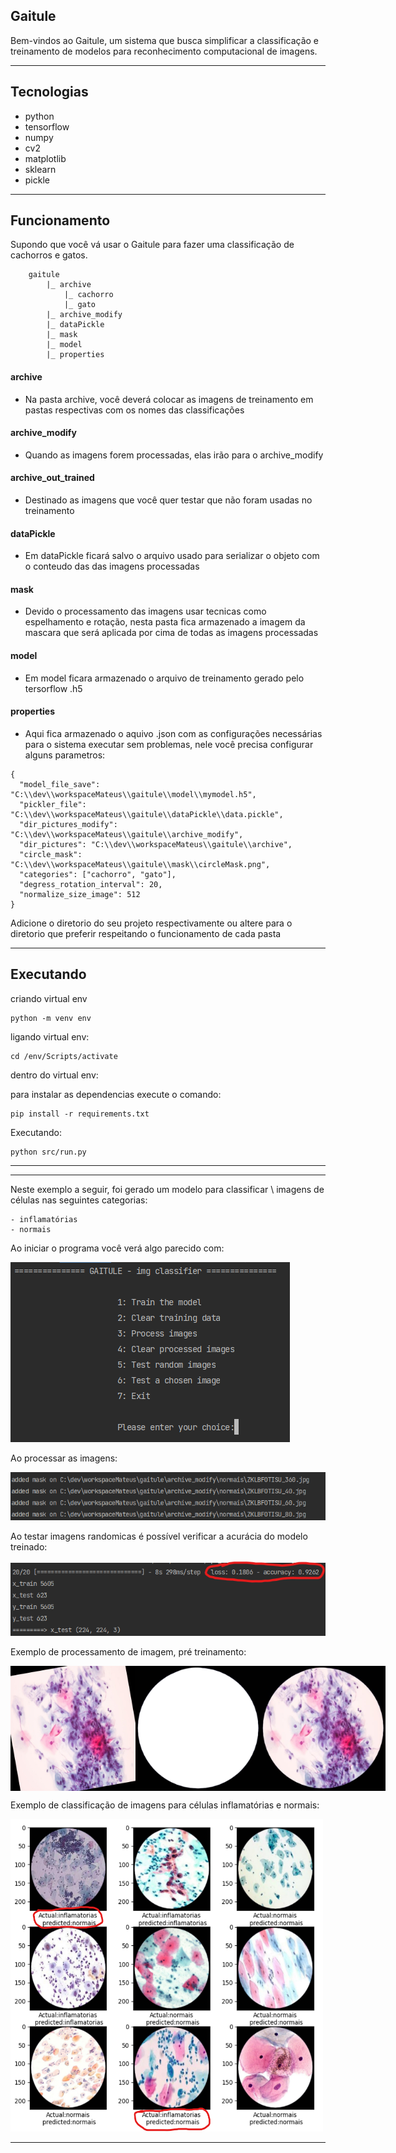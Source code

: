 
## Gaitule

Bem-vindos ao Gaitule, um sistema que busca simplificar a classificação e  
treinamento de modelos para reconhecimento computacional de imagens.

---
## Tecnologias

- python
- tensorflow
- numpy
- cv2
- matplotlib
- sklearn
- pickle

---

## Funcionamento

Supondo que você vá usar o Gaitule para fazer uma classificação
de cachorros e gatos.

```
    gaitule
        |_ archive
            |_ cachorro
            |_ gato
        |_ archive_modify
        |_ dataPickle
        |_ mask
        |_ model
        |_ properties
```

#### archive
 - Na pasta archive, você deverá colocar as imagens de treinamento 
em pastas respectivas com os nomes das classificações 
 
#### archive_modify
- Quando as imagens forem processadas, elas irão para o archive_modify

#### archive_out_trained
- Destinado as imagens que você quer testar que não foram usadas no treinamento

#### dataPickle
- Em dataPickle ficará salvo o arquivo usado para serializar o objeto com o conteudo das das imagens processadas 

#### mask
- Devido o processamento das imagens usar tecnicas como espelhamento e rotação, 
nesta pasta fica armazenado a imagem da mascara que será aplicada por cima de todas as imagens processadas  

#### model
- Em model ficara armazenado o arquivo de treinamento gerado pelo tersorflow .h5

#### properties
- Aqui fica armazenado o aquivo .json com as configurações necessárias para o sistema 
executar sem problemas, nele você precisa configurar alguns parametros:

```
{
  "model_file_save": "C:\\dev\\workspaceMateus\\gaitule\\model\\mymodel.h5",
  "pickler_file": "C:\\dev\\workspaceMateus\\gaitule\\dataPickle\\data.pickle",
  "dir_pictures_modify": "C:\\dev\\workspaceMateus\\gaitule\\archive_modify",
  "dir_pictures": "C:\\dev\\workspaceMateus\\gaitule\\archive",
  "circle_mask": "C:\\dev\\workspaceMateus\\gaitule\\mask\\circleMask.png",
  "categories": ["cachorro", "gato"],
  "degress_rotation_interval": 20,
  "normalize_size_image": 512
}
```

Adicione o diretorio do seu projeto respectivamente 
ou altere para o diretorio que preferir respeitando o funcionamento de cada pasta



---
## Executando


criando virtual env
```
python -m venv env
```

ligando virtual env:

```
cd /env/Scripts/activate
```


dentro do virtual env:

para instalar as dependencias execute o comando:

```
pip install -r requirements.txt
```

Executando:
```
python src/run.py
```

---
---

Neste exemplo a seguir, foi gerado um modelo para classificar \ 
imagens de células nas seguintes categorias:

```
- inflamatórias
- normais
```

Ao iniciar o programa você verá algo parecido com:

![menu](./img/01-menu.png)

Ao processar as imagens: 

![process](./img/02-archive_modify.png)

Ao testar imagens randomicas é possível verificar a acurácia do modelo treinado:

![range_trained_percent](./img/03-range_trained_percent.png)

Exemplo de processamento de imagem, pré treinamento:

<div style="display: flex; justify-content: space-between;">
    <img src="./img/05-AAorigin.png" alt="origin" width="200" height="200">
    <img src="./img/06-circleMask.png" alt="circleMask" width="200" height="200">
    <img src="./img/07-destiny.png" alt="destiny" width="200" height="200">
</div>

Exemplo de classificação de imagens para células inflamatórias e normais:

<img src="./img/04-test_random_images.png" alt="origin" width="500" height="500">


---



